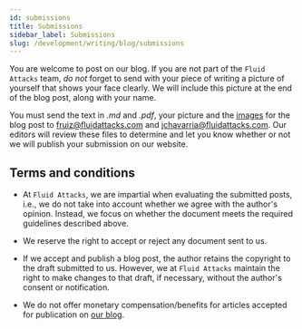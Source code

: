 ```yaml
---
id: submissions
title: Submissions
sidebar_label: Submissions
slug: /development/writing/blog/submissions
---
```


You are welcome to post on our blog.
If you are not part of the `Fluid Attacks` team,
*do not* forget to send with your piece of writing
a picture of yourself
that shows your face clearly.
We will include this picture at the end of the blog post,
along with your name.

You must send the text in *.md* and *.pdf*,
your picture
and the [images](/development/writing/blog/main#images)
for the blog post
to fruiz@fluidattacks.com
and jchavarria@fluidattacks.com\.
Our editors will review these files
to determine and let you know
whether or not we will publish your submission on our website.

## Terms and conditions

* At `Fluid Attacks`,
  we are impartial when evaluating the submitted posts,
  i.e., we do not take into account
  whether we agree with the author's opinion.
  Instead, we focus on whether
  the document meets the required guidelines described above.

* We reserve the right to accept or reject any document sent to us.

* If we accept and publish a blog post,
  the author retains the copyright to the draft submitted to us.
  However, we at `Fluid Attacks` maintain the right
  to make changes to that draft, if necessary,
  without the author's consent or notification.

* We do not offer monetary compensation/benefits
  for articles accepted for publication
  on [our blog](https://fluidattacks.com/blog/).
